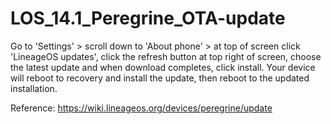 # LOS_14.1_Peregrine_OTA-update

Go to 'Settings' > scroll down to 'About phone' > at top of screen click 'LineageOS updates', click the refresh button at top right of screen, choose the latest update and when download completes, click install. Your device will reboot to recovery and install the update, then reboot to the updated installation.

Reference:  https://wiki.lineageos.org/devices/peregrine/update 
